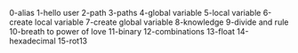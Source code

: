 0-alias
1-hello user
2-path
3-paths
4-global variable
5-local variable
6-create local variable
7-create global variable
8-knowledge
9-divide and rule
10-breath to power of love
11-binary
12-combinations
13-float
14-hexadecimal
15-rot13
